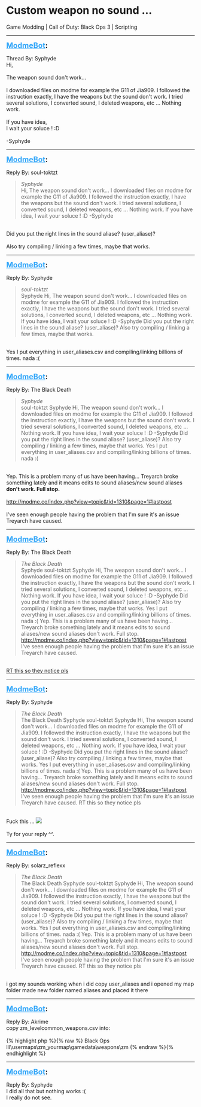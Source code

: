 # Custom weapon no sound ...
Game Modding | Call of Duty: Black Ops 3 | Scripting

---
<strong style="font-size: 1.4em;"><span style="text-decoration: underline;text-decoration-color: #34a7f9;"><span style="color:#34a7f9;">ModmeBot</span></span>:</strong>

<p>Thread By: Syphyde<br />Hi,<br /> <br />The weapon sound don&#39;t work...<br /> <br />I downloaded files on modme for example the G11 of Jia909. I followed the instruction exactly, I have the weapons but the sound don&#39;t work. I tried several solutions, I converted sound, I deleted weapons, etc ... Nothing work.<br /> <br />If you have idea, <br />I wait your soluce ! :D<br /> <br />-Syphyde</p>

---
<strong style="font-size: 1.4em;"><span style="text-decoration: underline;text-decoration-color: #34a7f9;"><span style="color:#34a7f9;">ModmeBot</span></span>:</strong>

<p>Reply By: soul-toktzt<br /><blockquote><em>Syphyde</em><br />Hi,   The weapon sound don&#39;t work...   I downloaded files on modme for example the G11 of Jia909. I followed the instruction exactly, I have the weapons but the sound don&#39;t work. I tried several solutions, I converted sound, I deleted weapons, etc ... Nothing work.   If you have idea,  I wait your soluce ! :D   -Syphyde  </blockquote><br /> Did you put the right lines in the sound aliase? (user_aliase)?<br /> <br />Also try compiling / linking a few times, maybe that works.</p>

---
<strong style="font-size: 1.4em;"><span style="text-decoration: underline;text-decoration-color: #34a7f9;"><span style="color:#34a7f9;">ModmeBot</span></span>:</strong>

<p>Reply By: Syphyde<br /><blockquote><em>soul-toktzt</em><br />Syphyde Hi,   The weapon sound don&#39;t work...   I downloaded files on modme for example the G11 of Jia909. I followed the instruction exactly, I have the weapons but the sound don&#39;t work. I tried several solutions, I converted sound, I deleted weapons, etc ... Nothing work.   If you have idea,  I wait your soluce ! :D   -Syphyde    Did you put the right lines in the sound aliase? (user_aliase)?   Also try compiling / linking a few times, maybe that works.  </blockquote><br /> Yes I put everything in user_aliases.csv and compiling/linking billions of times. nada :(</p>

---
<strong style="font-size: 1.4em;"><span style="text-decoration: underline;text-decoration-color: #34a7f9;"><span style="color:#34a7f9;">ModmeBot</span></span>:</strong>

<p>Reply By: The Black Death<br /><blockquote><em>Syphyde</em><br />soul-toktzt Syphyde Hi,   The weapon sound don&#39;t work...   I downloaded files on modme for example the G11 of Jia909. I followed the instruction exactly, I have the weapons but the sound don&#39;t work. I tried several solutions, I converted sound, I deleted weapons, etc ... Nothing work.   If you have idea,  I wait your soluce ! :D   -Syphyde    Did you put the right lines in the sound aliase? (user_aliase)?   Also try compiling / linking a few times, maybe that works.    Yes I put everything in user_aliases.csv and compiling/linking billions of times. nada :(</blockquote><br /> Yep. This is a problem many of us have been having... Treyarch broke something lately and it means edits to sound aliases/new sound aliases <strong>don&#39;t work. Full stop.</strong><br /> <br /><a href="http://modme.co/index.php?view=topic&tid=1310&page=1#lastpost">http://modme.co/index.php?view=topic&amp;tid=1310&amp;page=1#lastpost</a><br /> <br />I&#39;ve seen enough people having the problem that I&#39;m sure it&#39;s an issue Treyarch have caused.</p>

---
<strong style="font-size: 1.4em;"><span style="text-decoration: underline;text-decoration-color: #34a7f9;"><span style="color:#34a7f9;">ModmeBot</span></span>:</strong>

<p>Reply By: The Black Death<br /><blockquote><em>The Black Death</em><br />Syphyde soul-toktzt Syphyde Hi,   The weapon sound don&#39;t work...   I downloaded files on modme for example the G11 of Jia909. I followed the instruction exactly, I have the weapons but the sound don&#39;t work. I tried several solutions, I converted sound, I deleted weapons, etc ... Nothing work.   If you have idea,  I wait your soluce ! :D   -Syphyde    Did you put the right lines in the sound aliase? (user_aliase)?   Also try compiling / linking a few times, maybe that works.    Yes I put everything in user_aliases.csv and compiling/linking billions of times. nada :(  Yep. This is a problem many of us have been having... Treyarch broke something lately and it means edits to sound aliases/new sound aliases don&#39;t work. Full stop.   <a href="http://modme.co/index.php?view=topic&tid=1310&page=1#lastpost">http://modme.co/index.php?view=topic&amp;tid=1310&amp;page=1#lastpost</a>   I&#39;ve seen enough people having the problem that I&#39;m sure it&#39;s an issue Treyarch have caused.</blockquote><br /> <a href="https://twitter.com/IW_LeeRoss/status/855834897059131393">RT this so they notice pls</a></p>

---
<strong style="font-size: 1.4em;"><span style="text-decoration: underline;text-decoration-color: #34a7f9;"><span style="color:#34a7f9;">ModmeBot</span></span>:</strong>

<p>Reply By: Syphyde<br /><blockquote><em>The Black Death</em><br />The Black Death Syphyde soul-toktzt Syphyde Hi,   The weapon sound don&#39;t work...   I downloaded files on modme for example the G11 of Jia909. I followed the instruction exactly, I have the weapons but the sound don&#39;t work. I tried several solutions, I converted sound, I deleted weapons, etc ... Nothing work.   If you have idea,  I wait your soluce ! :D   -Syphyde    Did you put the right lines in the sound aliase? (user_aliase)?   Also try compiling / linking a few times, maybe that works.    Yes I put everything in user_aliases.csv and compiling/linking billions of times. nada :(  Yep. This is a problem many of us have been having... Treyarch broke something lately and it means edits to sound aliases/new sound aliases don&#39;t work. Full stop.   <a href="http://modme.co/index.php?view=topic&tid=1310&page=1#lastpost">http://modme.co/index.php?view=topic&amp;tid=1310&amp;page=1#lastpost</a>   I&#39;ve seen enough people having the problem that I&#39;m sure it&#39;s an issue Treyarch have caused.  RT this so they notice pls</blockquote><br /> Fuck this ... <img style="max-width: 500px;" src="http://aviacreations.com/modme/emoticons/angry.png"><br /> <br />Ty for your reply ^^.</p>

---
<strong style="font-size: 1.4em;"><span style="text-decoration: underline;text-decoration-color: #34a7f9;"><span style="color:#34a7f9;">ModmeBot</span></span>:</strong>

<p>Reply By: solarz_reflexx<br /><blockquote><em>The Black Death</em><br />The Black Death Syphyde soul-toktzt Syphyde Hi,   The weapon sound don&#39;t work...   I downloaded files on modme for example the G11 of Jia909. I followed the instruction exactly, I have the weapons but the sound don&#39;t work. I tried several solutions, I converted sound, I deleted weapons, etc ... Nothing work.   If you have idea,  I wait your soluce ! :D   -Syphyde    Did you put the right lines in the sound aliase? (user_aliase)?   Also try compiling / linking a few times, maybe that works.    Yes I put everything in user_aliases.csv and compiling/linking billions of times. nada :(  Yep. This is a problem many of us have been having... Treyarch broke something lately and it means edits to sound aliases/new sound aliases don&#39;t work. Full stop.   <a href="http://modme.co/index.php?view=topic&tid=1310&page=1#lastpost">http://modme.co/index.php?view=topic&amp;tid=1310&amp;page=1#lastpost</a>   I&#39;ve seen enough people having the problem that I&#39;m sure it&#39;s an issue Treyarch have caused.  RT this so they notice pls</blockquote><br /> i got my sounds working when i did copy user_aliases and i opened my map folder made new folder named aliases and placed it there</p>

---
<strong style="font-size: 1.4em;"><span style="text-decoration: underline;text-decoration-color: #34a7f9;"><span style="color:#34a7f9;">ModmeBot</span></span>:</strong>

<p>Reply By: Akrime<br />copy zm_levelcommon_weapons.csv into:<br /> <br />{% highlight php %}{% raw %}
Black Ops lll\usermaps\zm_yourmap\gamedata\weapons\zm
{% endraw %}{% endhighlight %}
</p>

---
<strong style="font-size: 1.4em;"><span style="text-decoration: underline;text-decoration-color: #34a7f9;"><span style="color:#34a7f9;">ModmeBot</span></span>:</strong>

<p>Reply By: Syphyde<br />I did all that but nothing works :(<br />I really do not see.</p>
